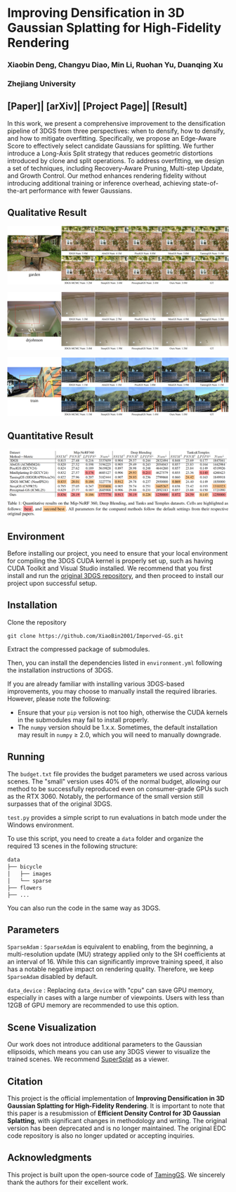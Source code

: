 # Improving Densification in 3D Gaussian Splatting for High-Fidelity Rendering

### Xiaobin Deng, Changyu Diao, Min Li, Ruohan Yu, Duanqing Xu

### Zhejiang University

## [Paper]| [arXiv]| [Project Page]| [Result]

In this work, we present a comprehensive improvement to the densification pipeline of 3DGS from three perspectives: when to densify, how to densify, and how to mitigate overfitting. Specifically, we propose an Edge-Aware Score to effectively select candidate Gaussians for splitting. We further introduce a Long-Axis Split strategy that reduces geometric distortions introduced by clone and split operations. To address overfitting, we design a set of techniques, including Recovery-Aware Pruning, Multi-step Update, and Growth Control. Our method enhances rendering fidelity without introducing additional training or inference overhead, achieving state-of-the-art performance with fewer Gaussians.

## Qualitative Result

![garden_01](assets\garden_01.png)

![drjohnson_01](assets\drjohnson_01.png)

![train_01](assets\train_01.png)

## Quantitative Result

![quantitative](assets\quantitative.png)

## Environment

Before installing our project, you need to ensure that your local environment for compiling the 3DGS CUDA kernel is properly set up, such as having CUDA Toolkit and Visual Studio installed. We recommend that you first install and run the [original 3DGS repository](https://github.com/graphdeco-inria/gaussian-splatting), and then proceed to install our project upon successful setup.

## Installation

Clone the repository

```
git clone https://github.com/XiaoBin2001/Imporved-GS.git
```

Extract the compressed package of submodules.

Then, you can install the dependencies listed in `environment.yml` following the installation instructions of 3DGS. 

If you are already familiar with installing various 3DGS-based improvements, you may choose to manually install the required libraries. However, please note the following:  

- Ensure that your `pip` version is not too high, otherwise the CUDA kernels in the submodules may fail to install properly.  
- The `numpy` version should be 1.x.x. Sometimes, the default installation may result in `numpy` ≥ 2.0, which you will need to manually downgrade.

## Running

The `budget.txt` file provides the budget parameters we used across various scenes. The "small" version uses 40% of the normal budget, allowing our method to be successfully reproduced even on consumer-grade GPUs such as the RTX 3060. Notably, the performance of the small version still surpasses that of the original 3DGS.

`test.py` provides a simple script to run evaluations in batch mode under the Windows environment.

To use this script, you need to create a `data` folder and organize the required 13 scenes in the following structure:

```
data
├── bicycle
│   ├── images
│   └── sparse
├── flowers
├── ...
```

You can also run the code in the same way as 3DGS.

## Parameters

`SparseAdam` : `SparseAdam` is equivalent to enabling, from the beginning, a multi-resolution update (MU) strategy applied only to the SH coefficients at an interval of 16. While this can significantly improve training speed, it also has a notable negative impact on rendering quality. Therefore, we keep `SparseAdam` disabled by default.

 `data_device` : Replacing  `data_device` with "cpu" can save GPU memory, especially in cases with a large number of viewpoints. Users with less than 12GB of GPU memory are recommended to use this option.

## Scene Visualization

Our work does not introduce additional parameters to the Gaussian ellipsoids, which means you can use any 3DGS viewer to visualize the trained scenes. We recommend [SuperSplat](https://superspl.at/editor) as a viewer.

## Citation

This project is the official implementation of **Improving Densification in 3D Gaussian Splatting for High-Fidelity Rendering**. It is important to note that this paper is a resubmission of **Efficient Density Control for 3D Gaussian Splatting**, with significant changes in methodology and writing. The original version has been deprecated and is no longer maintained. The original EDC code repository is also no longer updated or accepting inquiries.

## Acknowledgments

This project is built upon the open-source code of [TamingGS](https://github.com/humansensinglab/taming-3dgs). We sincerely thank the authors for their excellent work.

